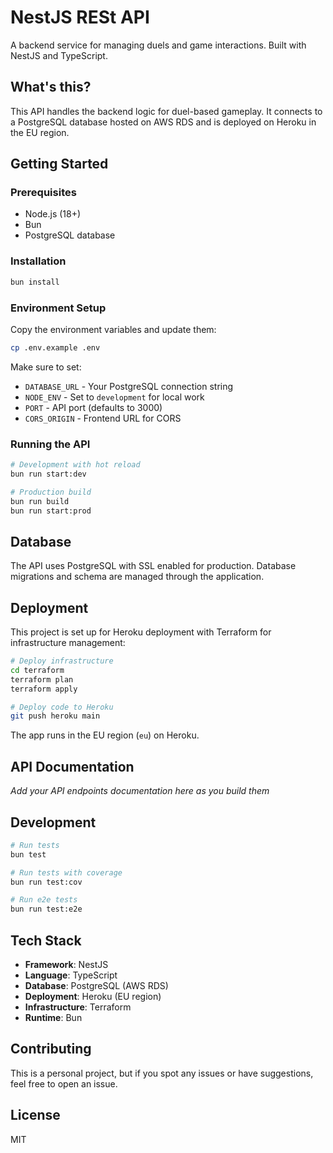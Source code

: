 # NestJS RESt API

A backend service for managing duels and game interactions. Built with NestJS and TypeScript.

## What's this?

This API handles the backend logic for duel-based gameplay. It connects to a PostgreSQL database hosted on AWS RDS and is deployed on Heroku in the EU region.

## Getting Started

### Prerequisites
- Node.js (18+)
- Bun
- PostgreSQL database

### Installation

```bash
bun install
```

### Environment Setup

Copy the environment variables and update them:

```bash
cp .env.example .env
```

Make sure to set:
- `DATABASE_URL` - Your PostgreSQL connection string
- `NODE_ENV` - Set to `development` for local work
- `PORT` - API port (defaults to 3000)
- `CORS_ORIGIN` - Frontend URL for CORS

### Running the API

```bash
# Development with hot reload
bun run start:dev

# Production build
bun run build
bun run start:prod
```

## Database

The API uses PostgreSQL with SSL enabled for production. Database migrations and schema are managed through the application.

## Deployment

This project is set up for Heroku deployment with Terraform for infrastructure management:

```bash
# Deploy infrastructure
cd terraform
terraform plan
terraform apply

# Deploy code to Heroku
git push heroku main
```

The app runs in the EU region (`eu`) on Heroku.

## API Documentation

*Add your API endpoints documentation here as you build them*

## Development

```bash
# Run tests
bun test

# Run tests with coverage
bun run test:cov

# Run e2e tests
bun run test:e2e
```

## Tech Stack

- **Framework**: NestJS
- **Language**: TypeScript
- **Database**: PostgreSQL (AWS RDS)
- **Deployment**: Heroku (EU region)
- **Infrastructure**: Terraform
- **Runtime**: Bun

## Contributing

This is a personal project, but if you spot any issues or have suggestions, feel free to open an issue.

## License

MIT
